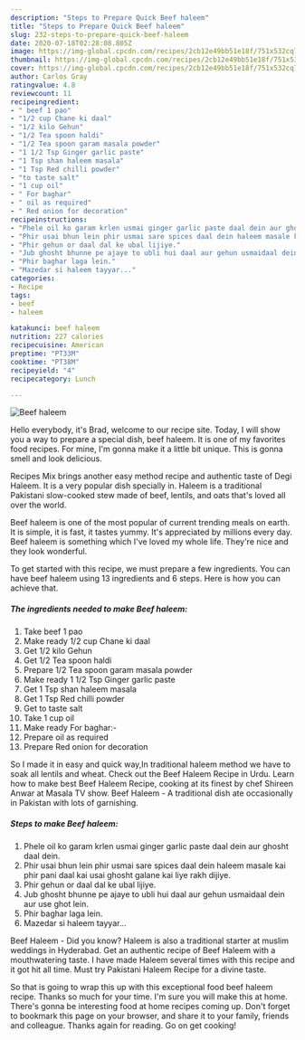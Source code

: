 ```yaml
---
description: "Steps to Prepare Quick Beef haleem"
title: "Steps to Prepare Quick Beef haleem"
slug: 232-steps-to-prepare-quick-beef-haleem
date: 2020-07-18T02:28:08.805Z
image: https://img-global.cpcdn.com/recipes/2cb12e49bb51e18f/751x532cq70/beef-haleem-recipe-main-photo.jpg
thumbnail: https://img-global.cpcdn.com/recipes/2cb12e49bb51e18f/751x532cq70/beef-haleem-recipe-main-photo.jpg
cover: https://img-global.cpcdn.com/recipes/2cb12e49bb51e18f/751x532cq70/beef-haleem-recipe-main-photo.jpg
author: Carlos Gray
ratingvalue: 4.8
reviewcount: 11
recipeingredient:
- " beef 1 pao"
- "1/2 cup Chane ki daal"
- "1/2 kilo Gehun"
- "1/2 Tea spoon haldi"
- "1/2 Tea spoon garam masala powder"
- "1 1/2 Tsp Ginger garlic paste"
- "1 Tsp shan haleem masala"
- "1 Tsp Red chilli powder"
- "to taste salt"
- "1 cup oil"
- " For baghar"
- " oil as required"
- " Red onion for decoration"
recipeinstructions:
- "Phele oil ko garam krlen usmai ginger garlic paste daal dein aur ghosht daal dein."
- "Phir usai bhun lein phir usmai sare spices daal dein haleem masale kai phir pani daal kai usai ghosht galane kai liye rakh dijiye."
- "Phir gehun or daal dal ke ubal lijiye."
- "Jub ghosht bhunne pe ajaye to ubli hui daal aur gehun usmaidaal dein aur use ghot lein."
- "Phir baghar laga lein."
- "Mazedar si haleem tayyar..."
categories:
- Recipe
tags:
- beef
- haleem

katakunci: beef haleem 
nutrition: 227 calories
recipecuisine: American
preptime: "PT33M"
cooktime: "PT38M"
recipeyield: "4"
recipecategory: Lunch

---
```



![Beef haleem](https://img-global.cpcdn.com/recipes/2cb12e49bb51e18f/751x532cq70/beef-haleem-recipe-main-photo.jpg)

Hello everybody, it's Brad, welcome to our recipe site. Today, I will show you a way to prepare a special dish, beef haleem. It is one of my favorites food recipes. For mine, I'm gonna make it a little bit unique. This is gonna smell and look delicious.

Recipes Mix brings another easy method recipe and authentic taste of Degi Haleem. It is a very popular dish specially in. Haleem is a traditional Pakistani slow-cooked stew made of beef, lentils, and oats that&#39;s loved all over the world.

Beef haleem is one of the most popular of current trending meals on earth. It is simple, it is fast, it tastes yummy. It's appreciated by millions every day. Beef haleem is something which I've loved my whole life. They're nice and they look wonderful.


To get started with this recipe, we must prepare a few ingredients. You can have beef haleem using 13 ingredients and 6 steps. Here is how you can achieve that.

<!--inarticleads1-->

##### The ingredients needed to make Beef haleem:

1. Take  beef 1 pao
1. Make ready 1/2 cup Chane ki daal
1. Get 1/2 kilo Gehun
1. Get 1/2 Tea spoon haldi
1. Prepare 1/2 Tea spoon garam masala powder
1. Make ready 1 1/2 Tsp Ginger garlic paste
1. Get 1 Tsp shan haleem masala
1. Get 1 Tsp Red chilli powder
1. Get to taste salt
1. Take 1 cup oil
1. Make ready  For baghar:-
1. Prepare  oil as required
1. Prepare  Red onion for decoration


So I made it in easy and quick way,In traditional haleem method we have to soak all lentils and wheat. Check out the Beef Haleem Recipe in Urdu. Learn how to make best Beef Haleem Recipe, cooking at its finest by chef Shireen Anwar at Masala TV show. Beef Haleem - A traditional dish ate occasionally in Pakistan with lots of garnishing. 

<!--inarticleads2-->

##### Steps to make Beef haleem:

1. Phele oil ko garam krlen usmai ginger garlic paste daal dein aur ghosht daal dein.
1. Phir usai bhun lein phir usmai sare spices daal dein haleem masale kai phir pani daal kai usai ghosht galane kai liye rakh dijiye.
1. Phir gehun or daal dal ke ubal lijiye.
1. Jub ghosht bhunne pe ajaye to ubli hui daal aur gehun usmaidaal dein aur use ghot lein.
1. Phir baghar laga lein.
1. Mazedar si haleem tayyar...


Beef Haleem - Did you know? Haleem is also a traditional starter at muslim weddings in Hyderabad. Get an authentic recipe of Beef Haleem with a mouthwatering taste. I have made Haleem several times with this recipe and it got hit all time. Must try Pakistani Haleem Recipe for a divine taste. 

So that is going to wrap this up with this exceptional food beef haleem recipe. Thanks so much for your time. I'm sure you will make this at home. There's gonna be interesting food at home recipes coming up. Don't forget to bookmark this page on your browser, and share it to your family, friends and colleague. Thanks again for reading. Go on get cooking!
